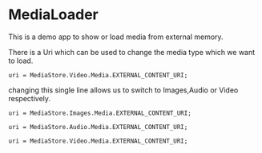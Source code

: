 # MediaLoader

This is a demo app to show or load media from external memory.

There is a Uri which can be used to change the media type which we want to load.

 `uri = MediaStore.Video.Media.EXTERNAL_CONTENT_URI;`
 
 changing this single line allows us to switch to Images,Audio or Video respectively.
 
 `uri = MediaStore.Images.Media.EXTERNAL_CONTENT_URI;`
 
 `uri = MediaStore.Audio.Media.EXTERNAL_CONTENT_URI;`
 
 `uri = MediaStore.Video.Media.EXTERNAL_CONTENT_URI;`

